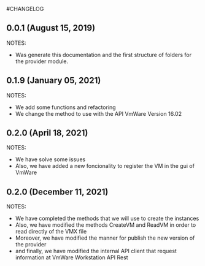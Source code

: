 #CHANGELOG

## 0.0.1 (August 15, 2019)

NOTES:

* Was generate this documentation and the first structure of folders for the provider module.

## 0.1.9 (January 05, 2021)

NOTES:

* We add some functions and refactoring
* We change the method to use with the API VmWare Version 16.02

## 0.2.0 (April 18, 2021)

NOTES:

* We have solve some issues
* Also, we have added a new foncionality to register the VM in the gui of VmWare
## 0.2.0 (December 11, 2021)

NOTES:

* We have completed the methods that we will use to create the instances
* Also, we have modified the methods CreateVM and ReadVM in order to read directly of the VMX file
* Moreover, we have modified the manner for publish the new version of the provider
* and finally, we have modified the internal API client that request information at VmWare Workstation API Rest
